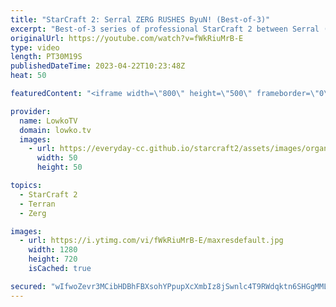 ```yaml
---
title: "StarCraft 2: Serral ZERG RUSHES ByuN! (Best-of-3)"
excerpt: "Best-of-3 series of professional StarCraft 2 between Serral (Zerg) and ByuN (Terran).  Support my work: https://patreon.com/lowkotv Lowko Merch: https://lowko.shop  My YouTube channels: https://youtube.com/lowkotv https://youtube.com/morelowko https://youtube.com/lowkoclips Twitch livestream: https://twitch.tv/lowkotv"
originalUrl: https://youtube.com/watch?v=fWkRiuMrB-E
type: video
length: PT30M19S
publishedDateTime: 2023-04-22T10:23:48Z
heat: 50

featuredContent: "<iframe width=\"800\" height=\"500\" frameborder=\"0\" src=\"https://www.youtube.com/embed/fWkRiuMrB-E\" allow=\"accelerometer; autoplay; encrypted-media; gyroscope; picture-in-picture\" allowfullscreen></iframe>"

provider:
  name: LowkoTV
  domain: lowko.tv
  images:
    - url: https://everyday-cc.github.io/starcraft2/assets/images/organizations/lowko.tv-50x50.jpg
      width: 50
      height: 50

topics:
  - StarCraft 2
  - Terran
  - Zerg

images:
  - url: https://i.ytimg.com/vi/fWkRiuMrB-E/maxresdefault.jpg
    width: 1280
    height: 720
    isCached: true

secured: "wIfwoZevr3MCibHDBhFBXsohYPpupXcXmbIz8jSwnlc4T9RWdqktn6SHGgMMLWrA3Vd6cIzSUWAjJNR1UGTLxyZA911DJHrZUDFqoZrN5tDN9Zo4/+7pUrJM2TZc0G681vs3FPiTfvUVeu8OIXxlJprUfdNte2rpksVqx5ucMOslbXF/5J7bGxZucxuS5QUWydUbCvnQRMxxdKgbt45iFnTRGlJ/5EW/t22IC21Owr2xVZG6cSpVx2m3uBEzlHEdJdAp8G7IdOrJnef37SrsGpGy8rNFqHru4W+9hdprpPF0eFI/ajcvzcbVAfCLttSoLxzKode0ugf1VKZPA9rPs/ZsbTSziuzscqa9MVU6y6QdMhlf+6R7bJT+NH0z/tUpKcREFc4R10aoCkCAyGupOtRpd9tVAVYvHETOVIgYg+Y=;V5fZIcNi5Ts0PPH005Dzqw=="
---
```



